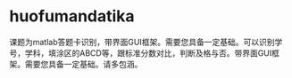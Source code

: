 # huofumandatika
课题为matlab答题卡识别，带界面GUI框架。需要您具备一定基础。可以识别学号，学科，填涂区的ABCD等，跟标准分数对比，判断及格与否。带界面GUI框架。需要您具备一定基础。请多包涵。
